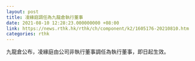 ```yaml
---
layout: post
title: 凌緣庭調任為九龍倉執行董事
date: 2021-08-10 12:28:23.000000000 +08:00
link: https://news.rthk.hk/rthk/ch/component/k2/1605176-20210810.htm
categories: rthk
---
```


九龍倉公布，凌緣庭由公司非執行董事調任為執行董事，即日起生效。
